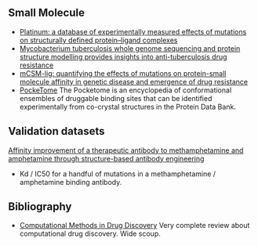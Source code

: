 ## Small Molecule

- [Platinum: a database of experimentally measured effects of mutations on structurally defined protein–ligand complexes](http://doi.org/10.1093/nar/gku966)
- [Mycobacterium tuberculosis whole genome sequencing and protein structure modelling provides insights into anti-tuberculosis drug resistance](http://doi.org/10.1186/s12916-016-0575-9)
- [mCSM-lig: quantifying the effects of mutations on protein-small molecule affinity in genetic disease and emergence of drug resistance](http://www.nature.com/articles/srep29575)
- [PockeTome](http://pocketome.org/index.cgi?act=browseall) The Pocketome  is an encyclopedia of conformational ensembles of druggable binding sites that can be identified experimentally from co-crystal structures in the Protein Data Bank.


## Validation datasets

[Affinity improvement of a therapeutic antibody to methamphetamine and amphetamine through structure-based antibody engineering
](http://www.nature.com/articles/srep03673)

  - Kd / IC50 for a handful of mutations in a methamphetamine / amphetamine binding antibody.

## Bibliography

- [Computational Methods in Drug Discovery](http://pharmrev.aspetjournals.org/content/66/1/334.full) Very complete review about computational drug discovery. Wide scoup. 